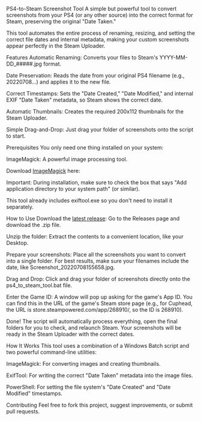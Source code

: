 PS4-to-Steam Screenshot Tool
A simple but powerful tool to convert screenshots from your PS4 (or any other source) into the correct format for Steam, preserving the original "Date Taken."

This tool automates the entire process of renaming, resizing, and setting the correct file dates and internal metadata, making your custom screenshots appear perfectly in the Steam Uploader.

Features
Automatic Renaming: Converts your files to Steam's YYYY-MM-DD_#####.jpg format.

Date Preservation: Reads the date from your original PS4 filename (e.g., 20220708...) and applies it to the new file.

Correct Timestamps: Sets the "Date Created," "Date Modified," and internal EXIF "Date Taken" metadata, so Steam shows the correct date.

Automatic Thumbnails: Creates the required 200x112 thumbnails for the Steam Uploader.

Simple Drag-and-Drop: Just drag your folder of screenshots onto the script to start.

Prerequisites
You only need one thing installed on your system:

ImageMagick: A powerful image processing tool.

Download [ImageMagick](https://imagemagick.org/script/download.php) here: 

Important: During installation, make sure to check the box that says "Add application directory to your system path" (or similar).

This tool already includes exiftool.exe so you don't need to install it separately.

How to Use
Download the [latest release](https://github.com/Egan354/PS4-to-Steam-Screenshot-Tool/releases): Go to the Releases page and download the .zip file.

Unzip the folder: Extract the contents to a convenient location, like your Desktop.

Prepare your screenshots: Place all the screenshots you want to convert into a single folder. For best results, make sure your filenames include the date, like Screenshot_20220708155658.jpg.

Drag and Drop: Click and drag your folder of screenshots directly onto the ps4_to_steam_tool.bat file.

Enter the Game ID: A window will pop up asking for the game's App ID. You can find this in the URL of the game's Steam store page (e.g., for Cuphead, the URL is store.steampowered.com/app/268910/, so the ID is 268910).

Done! The script will automatically process everything, open the final folders for you to check, and relaunch Steam. Your screenshots will be ready in the Steam Uploader with the correct dates.

How It Works
This tool uses a combination of a Windows Batch script and two powerful command-line utilities:

ImageMagick: For converting images and creating thumbnails.

ExifTool: For writing the correct "Date Taken" metadata into the image files.

PowerShell: For setting the file system's "Date Created" and "Date Modified" timestamps.

Contributing
Feel free to fork this project, suggest improvements, or submit pull requests.
